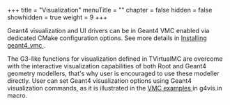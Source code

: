 +++
title = "Visualization"
menuTitle = ""
chapter = false
hidden = false
showhidden = true
weight = 9
+++

<p>Geant4 visualization and UI drivers can be in Geant4 VMC  enabled  via dedicated CMake configuration options. See more details in <a href="installing-geant4vmc.html"> Installing geant4_vmc </a>. </p>
<p>The G3-like functions for visualization defined in TVirtualMC are overcome with the interactive visualization capabilities of both Root and Geant4 geometry modellers, that's why user is encouraged to use these modeller directly. User can set Geant4 visualization options using Geant4 visualization commands, as it is illustrated in the <a href="http://ivana.home.cern.ch/ivana/examples_html/index.html">  VMC examples </a> in g4vis.in macro.</p>

